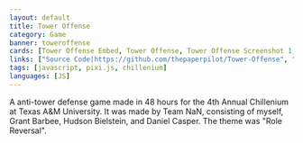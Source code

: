 ```yaml
---
layout: default
title: Tower Offense
category: Game
banner: toweroffense
cards: [Tower Offense Embed, Tower Offense, Tower Offense Screenshot 1, Tower Offense Screenshot 2, Tower Offense Screenshot 3]
links: ["Source Code|https://github.com/thepaperpilot/Tower-Offense", "Play Game|https://thepaperpilot.itch.io/tower-offense"]
tags: [javascript, pixi.js, chillenium]
languages: [JS]
---
```

A anti-tower defense game made in 48 hours for the 4th Annual Chillenium at Texas A&M University. It was made by Team NaN, consisting of myself, Grant Barbee, Hudson Bielstein, and Daniel Casper. The theme was "Role Reversal". 

